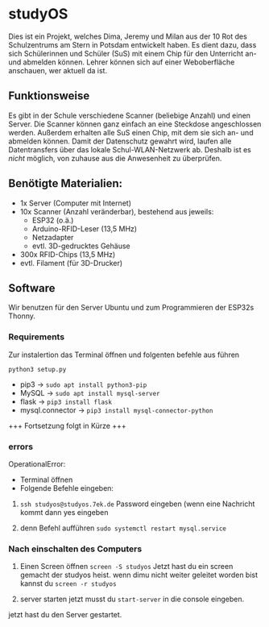 # studyOS

Dies ist ein Projekt, welches Dima, Jeremy und Milan aus der 10 Rot des Schulzentrums am Stern in Potsdam entwickelt haben. Es dient dazu, dass sich Schülerinnen und Schüler (SuS) mit einem Chip für den Unterricht an- und abmelden können. Lehrer können sich auf einer Weboberfläche anschauen, wer aktuell da ist.

## Funktionsweise

Es gibt in der Schule verschiedene Scanner (beliebige Anzahl) und einen Server. Die Scanner können ganz einfach an eine Steckdose angeschlossen werden. Außerdem erhalten alle SuS einen Chip, mit dem sie sich an- und abmelden können. Damit der Datenschutz gewahrt wird, laufen alle Datentransfers über das lokale Schul-WLAN-Netzwerk ab. Deshalb ist es *nicht* möglich, von zuhause aus die Anwesenheit zu überprüfen.

## Benötigte Materialien:
* 1x Server (Computer mit Internet)
* 10x Scanner (Anzahl veränderbar), bestehend aus jeweils:
  * ESP32 (o.ä.)
  * Arduino-RFID-Leser (13,5 MHz)
  * Netzadapter
  * evtl. 3D-gedrucktes Gehäuse
* 300x RFID-Chips (13,5 MHz)
* evtl. Filament (für 3D-Drucker)

## Software

Wir benutzen für den Server Ubuntu und zum Programmieren der ESP32s Thonny.

### Requirements

Zur instalertion das Terminal öffnen und folgenten befehle aus führen

```console
python3 setup.py

```

* pip3 -> ```sudo apt install python3-pip```
* MySQL -> ```sudo apt install mysql-server```
* flask -> ```pip3 install flask```
* mysql.connector -> ```pip3 install mysql-connector-python```

+++ Fortsetzung folgt in Kürze +++


### errors
OperationalError:
- Terminal öffnen
- Folgende Befehle eingeben:
1. ```ssh studyos@studyos.7ek.de```
  Password eingeben (wenn eine Nachricht kommt 
  dann yes eingeben

2. denn Befehl aufführen
 ```sudo systemctl restart mysql.service```

### Nach einschalten des Computers 

1. Einen Screen öffnen 
   ```screen -S studyos```
  Jetzt hast du ein screen gemacht der studyos heist.
  wenn dimu nicht weiter geleitet worden bist
  kannst du ```screen -r studyos```

2. server starten
   jetzt musst du ```start-server``` in die console eingeben. 

jetzt hast du den Server gestartet. 

